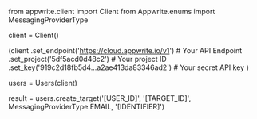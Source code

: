 from appwrite.client import Client
from Appwrite.enums import MessagingProviderType

client = Client()

(client
  .set_endpoint('https://cloud.appwrite.io/v1') # Your API Endpoint
  .set_project('5df5acd0d48c2') # Your project ID
  .set_key('919c2d18fb5d4...a2ae413da83346ad2') # Your secret API key
)

users = Users(client)

result = users.create_target('[USER_ID]', '[TARGET_ID]', MessagingProviderType.EMAIL, '[IDENTIFIER]')
